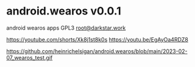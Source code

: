 # android.wearos v0.0.1
android wearos apps GPL3 root@darkstar.work

https://youtube.com/shorts/Xk8j1st8k0s
https://youtu.be/EgAyOa4RDZ8

https://github.com/heinrichelsigan/android.wearos/blob/main/2023-02-07_wearos_test.gif
